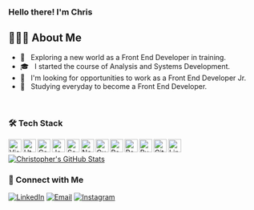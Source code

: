 ### Hello there! I'm Chris

## 👨🏻‍💻 About Me 

- 🤔 &nbsp; Exploring a new world as a Front End Developer in training.
- 🎓 &nbsp; I started the course of Analysis and Systems Development.
- 💼 &nbsp; I'm looking for opportunities to work as a Front End Developer Jr.
- 🌱 &nbsp; Studying everyday to become a Front End Developer.

<br />

### 🛠 Tech Stack

[<img align="left" alt="Visual Studio Code" width="26px" src="https://raw.githubusercontent.com/chrisleo-usa/images/master/languages/vscode/vscode.png?token=AMKT7JKTCAJAHNUQ75XBU4C73OJRC" />][vscode]

[<img align="left" alt="Html 5" width="26px" src="https://raw.githubusercontent.com/chrisleo-usa/images/master/languages/html/html.png?token=AMKT7JOLI3OOEGY4KV2DXJ273OJU6" />][html]

[<img align="left" alt="Css 3" width="26px" src="https://raw.githubusercontent.com/chrisleo-usa/images/master/languages/css/css.png?token=AMKT7JIIBU4EQ52CGAGSCBC73OJSY" />][css]

[<img align="left" alt="Javascript" width="26px" src="https://raw.githubusercontent.com/chrisleo-usa/images/master/languages/js/js.png?token=AMKT7JN3UTTIQDSVRYKOIJ273OJZO" />][javascript]

[<img align="left" alt="Sass" width="26px" src="https://raw.githubusercontent.com/chrisleo-usa/images/master/languages/sass/sass.png?token=AMKT7JJNOF5YIPAGPLXKF5S73OJ24" />][sass]

[<img align="left" alt="NodeJs" width="26px" src="https://raw.githubusercontent.com/chrisleo-usa/images/master/languages/nodejs/nodejs.png?token=AMKT7JJ2VHC6EQMTD3PI4MK73OJII" />][nodejs]

[<img align="left" alt="Gulp" width="26px" src="https://raw.githubusercontent.com/chrisleo-usa/images/master/languages/gulp/gulp.png?token=AMKT7JN7LFWKGY5HW5VICBC73OJI6" />][gulp]

[<img align="left" alt="PostgreSQL" width="26px" src="https://raw.githubusercontent.com/chrisleo-usa/images/master/languages/postgresql/postgresql.png?token=AMKT7JJ5J7HUZKILDHHXHVS73OJJ2" />][postgresql]

[<img align="left" alt="React" width="26px" src="https://raw.githubusercontent.com/chrisleo-usa/images/master/languages/react/react.png?token=AMKT7JK6WX7YFDJANZYIFZ273OJKW" />][react]

[<img align="left" alt="Ruby" width="26px" src="https://raw.githubusercontent.com/chrisleo-usa/images/master/languages/ruby/ruby.png?token=AMKT7JP66OUY5WYLL667UNK73OJLO" />][ruby]

[<img align="left" alt="Git" width="26px" src="https://raw.githubusercontent.com/chrisleo-usa/images/master/languages/git/git.png?token=AMKT7JOJJ65MDAG7PKEM4RC73OJMI" />][git]

[<img align="left" alt="Linux" width="26px" src="https://raw.githubusercontent.com/chrisleo-usa/images/a0ec47326830f1d2247ab48696591149ee17480a/languages/linux/linux.svg?token=AMKT7JN4F35O2K5C23RALK273OJM6" />][linux]


<br/>

[![Christopher's GitHub Stats](https://github-readme-stats.vercel.app/api?username=chrisleo-usa&show_icons=true&theme=cobalt)](https://github.com/chrisleo-usa)

<h3> 🤝 Connect with Me </h3>

<p>
<a href="https://www.linkedin.com/in/chrisleoalves/"><img alt="LinkedIn" src="https://img.shields.io/badge/LinkedIn-Christopher%20Alves-blue?style=flat-square&logo=linkedin"></a>
<a href="mailto:chrisleo.usa@gmail.com"><img alt="Email" src="https://img.shields.io/badge/Email-chrisleo.usa@gmail.com-blue?style=flat-square&logo=gmail"></a>
<a href="https://www.instagram.com/chrisleoalves/"><img alt="Instagram" src="https://img.shields.io/badge/Instagram-chrisleoalves-blue?style=flat-square&logo=instagram"></a>
</p>

[vscode]: https://code.visualstudio.com/
[html]: https://developer.mozilla.org/en-US/docs/Web/Guide/HTML/HTML5
[css]: https://developer.mozilla.org/en-US/docs/Web/CSS
[javascript]: https://developer.mozilla.org/en-US/docs/Web/JavaScript
[sass]: https://sass-lang.com/
[nodejs]: https://nodejs.org/en/
[gulp]: https://gulpjs.com/
[postgresql]: https://www.postgresql.org/
[react]: https://reactjs.org/
[ruby]: https://ruby-doc.org/
[git]: https://git-scm.com/
[linux]: https://ubuntu.com/
